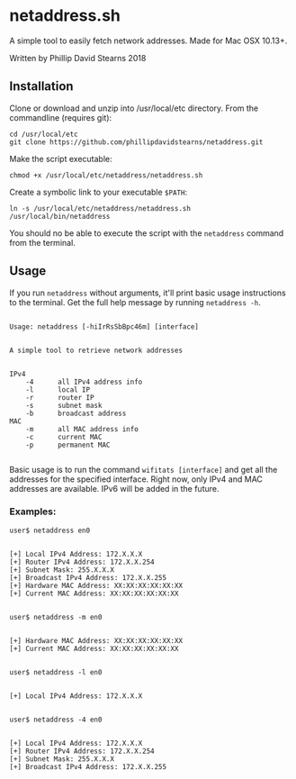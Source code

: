 # netaddress.sh

A simple tool to easily fetch network addresses. Made for Mac OSX 10.13+.

Written by Phillip David Stearns 2018

## Installation
Clone or download and unzip into /usr/local/etc directory. From the commandline (requires git):

```
cd /usr/local/etc
git clone https://github.com/phillipdavidstearns/netaddress.git
```

Make the script executable:

```
chmod +x /usr/local/etc/netaddress/netaddress.sh
```

Create a symbolic link to your executable `$PATH`:

```
ln -s /usr/local/etc/netaddress/netaddress.sh /usr/local/bin/netaddress
```

You should no be able to execute the script with the `netaddress` command from the terminal.

## Usage
If you run `netaddress` without arguments, it'll print basic usage instructions to the terminal. Get the full help message by running `netaddress -h`.

```

Usage: netaddress [-hiIrRsSbBpc46m] [interface]


A simple tool to retrieve network addresses


IPv4
	-4		all IPv4 address info
	-l		local IP
	-r		router IP
	-s		subnet mask
	-b		broadcast address
MAC
	-m		all MAC address info
	-c		current MAC
	-p		permanent MAC
	
```

Basic usage is to run the command `wifitats [interface]` and get all the addresses for the specified interface. Right now, only IPv4 and MAC addresses are available. IPv6 will be added in the future.

### Examples:

```
user$ netaddress en0


[+] Local IPv4 Address: 172.X.X.X
[+] Router IPv4 Address: 172.X.X.254
[+] Subnet Mask: 255.X.X.X
[+] Broadcast IPv4 Address: 172.X.X.255
[+] Hardware MAC Address: XX:XX:XX:XX:XX:XX
[+] Current MAC Address: XX:XX:XX:XX:XX:XX


user$ netaddress -m en0


[+] Hardware MAC Address: XX:XX:XX:XX:XX:XX
[+] Current MAC Address: XX:XX:XX:XX:XX:XX


user$ netaddress -l en0


[+] Local IPv4 Address: 172.X.X.X


user$ netaddress -4 en0


[+] Local IPv4 Address: 172.X.X.X
[+] Router IPv4 Address: 172.X.X.254
[+] Subnet Mask: 255.X.X.X
[+] Broadcast IPv4 Address: 172.X.X.255


```